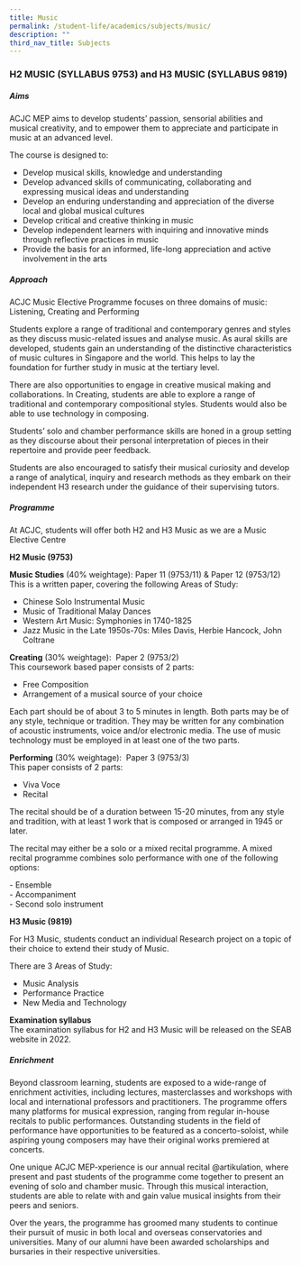```yaml
---
title: Music
permalink: /student-life/academics/subjects/music/
description: ""
third_nav_title: Subjects
---
```

### H2 MUSIC (SYLLABUS 9753) and H3 MUSIC (SYLLABUS 9819)

##### Aims

  

ACJC MEP aims to develop students’ passion, sensorial abilities and musical creativity, and to empower them to appreciate and participate in music at an advanced level.&nbsp;

  

The course is designed to:

* Develop musical skills, knowledge and understanding
* Develop advanced skills of communicating, collaborating and expressing musical ideas and understanding
* Develop an enduring understanding and appreciation of the diverse local and global musical cultures
* Develop critical and creative thinking in music
* Develop independent learners with inquiring and innovative minds through reflective practices in music
* Provide the basis for an informed, life-long appreciation and active involvement in the arts

  

##### Approach

  

ACJC Music Elective Programme focuses on three domains of music: Listening, Creating and Performing&nbsp;

  

Students explore a range of traditional and contemporary genres and styles as they discuss music-related issues and analyse music. As aural skills are developed, students gain an understanding of the distinctive characteristics of music cultures in Singapore and the world. This helps to lay the foundation for further study in music at the tertiary level.&nbsp;

  

There are also opportunities to engage in creative musical making and collaborations. In Creating, students are able to explore a range of traditional and contemporary compositional styles. Students would also be able to use technology in composing.

  

Students’ solo and chamber performance skills are honed in a group setting as they discourse about their personal interpretation of pieces in their repertoire and provide peer feedback.

  

Students are also encouraged to satisfy their musical curiosity and develop a range of analytical, inquiry and research methods as they embark on their independent H3 research under the guidance of their supervising tutors.

  

##### Programme

  

At ACJC, students will offer both H2 and H3 Music as we are a Music Elective Centre

  

**H2 Music (9753)**

  

**Music Studies**&nbsp;(40% weightage): Paper 11 (9753/11) &amp; Paper 12 (9753/12) <br>
This is a written paper, covering the following Areas of Study:

* Chinese Solo Instrumental Music
* Music of Traditional Malay Dances
* Western Art Music: Symphonies in 1740-1825
* Jazz Music in the Late 1950s-70s: Miles Davis, Herbie Hancock, John Coltrane

  

  

**Creating**&nbsp;(30% weightage):&nbsp; Paper 2 (9753/2) <br>
This coursework based paper consists of 2 parts:

* Free Composition&nbsp;
* Arrangement of a musical source of your choice

  

Each part should be of about 3 to 5 minutes in length. Both parts may be of any style, technique or tradition. They may be written for any combination of acoustic instruments, voice and/or electronic media. The use of music technology must be employed in at least one of the two parts.

  

  

**Performing**&nbsp;(30% weightage):&nbsp; Paper 3 (9753/3) <br>
This paper consists of 2 parts:

* Viva Voce
* Recital&nbsp;

The recital should be of a duration between 15-20 minutes, from any style and tradition, with at least 1 work that is composed or arranged in 1945 or later.

  

The recital may either be a solo or a mixed recital programme. A mixed recital programme combines solo performance with one of the following options:

\- Ensemble <br>
\- Accompaniment <br>
\- Second solo instrument

**H3 Music (9819)**  

For H3 Music, students conduct an individual Research project on a topic of their choice to extend their study of Music.&nbsp;

  

There are 3 Areas of Study:

* Music Analysis
* Performance Practice
* New Media and Technology

  

  

**Examination syllabus** <br>
The examination syllabus for H2 and H3 Music will be released on the SEAB website in 2022.

  

##### Enrichment

  

Beyond classroom learning, students are exposed to a wide-range of enrichment activities, including lectures, masterclasses and workshops with local and international professors and practitioners. The programme offers many platforms for musical expression, ranging from regular in-house recitals to public performances. Outstanding students in the field of performance have opportunities to be featured as a concerto-soloist, while aspiring young composers may have their original works premiered at concerts.

  

One unique ACJC MEP-xperience is our annual recital @artikulation, where present and past students of the programme come together to present an evening of solo and chamber music. Through this musical interaction, students are able to relate with and gain value musical insights from their peers and seniors.

  

Over the years, the programme has groomed many students to continue their pursuit of music in both local and overseas conservatories and universities. Many of our alumni have been awarded scholarships and bursaries in their respective universities.